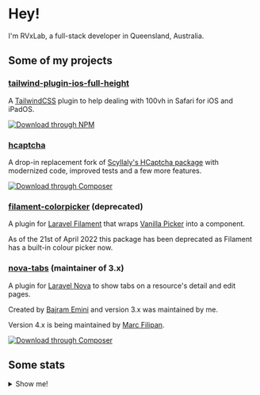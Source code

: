 # Hey!

I'm RVxLab, a full-stack developer in Queensland, Australia. 

## Some of my projects

### [tailwind-plugin-ios-full-height](https://github.com/RVxLab/tailwind-plugin-ios-full-height)

A [TailwindCSS](https://tailwindcss.com) plugin to help dealing with 100vh in Safari for iOS and iPadOS.

[![Download through NPM](https://img.shields.io/badge/JS-npm%20i%20--D%20%40rvxlab%2Ftailwind--plugin--ios--full--height-%23F7DF1E?logo=JavaScript&style=flat-square)](https://www.npmjs.com/package/@rvxlab/tailwind-plugin-ios-full-height)

### [hcaptcha](https://github.com/RVxLab/hcaptcha)

A drop-in replacement fork of [Scyllaly's HCaptcha package](https://github.com/scyllaly/hcaptcha) with modernized code, improved tests and a few more features.

[![Download through Composer](https://img.shields.io/badge/PHP-composer%20require%20rvxlab%2Fhcaptcha-%23777BB4?logo=php&style=flat-square)](https://packagist.org/packages/RVxLab/hcaptcha)

### [filament-colorpicker](https://github.com/RVxLab/filament-colorpicker) (deprecated)

A plugin for [Laravel Filament](https://filamentadmin.com) that wraps [Vanilla Picker](https://vanilla-picker.js.org/) into a component.

As of the 21st of April 2022 this package has been deprecated as Filament has a built-in colour picker now.

### [nova-tabs](https://github.com/eminiarts/nova-tabs) (maintainer of 3.x)

A plugin for [Laravel Nova](https://nova.laravel.com) to show tabs on a resource's detail and edit pages.

Created by [Bajram Emini](https://github.com/bajramemini) and version 3.x was maintained by me.

Version 4.x is being maintained by [Marc Filipan](https://github.com/marcfilipan).

[![Download through Composer](https://img.shields.io/badge/PHP-composer%20require%20eminiarts%2Fnova--tabs-%23777BB4?logo=php&style=flat-square)](https://packagist.org/packages/eminiarts/nova-tabs)


## Some stats

<details>
  <summary>Show me!</summary>
  
  <br>
  
  ![My repo stats](https://github-readme-stats.vercel.app/api?username=rvxlab&show_icons=true)
  
  ![My most used languages](https://github-readme-stats.vercel.app/api/top-langs/?username=rvxlab)
</details>

